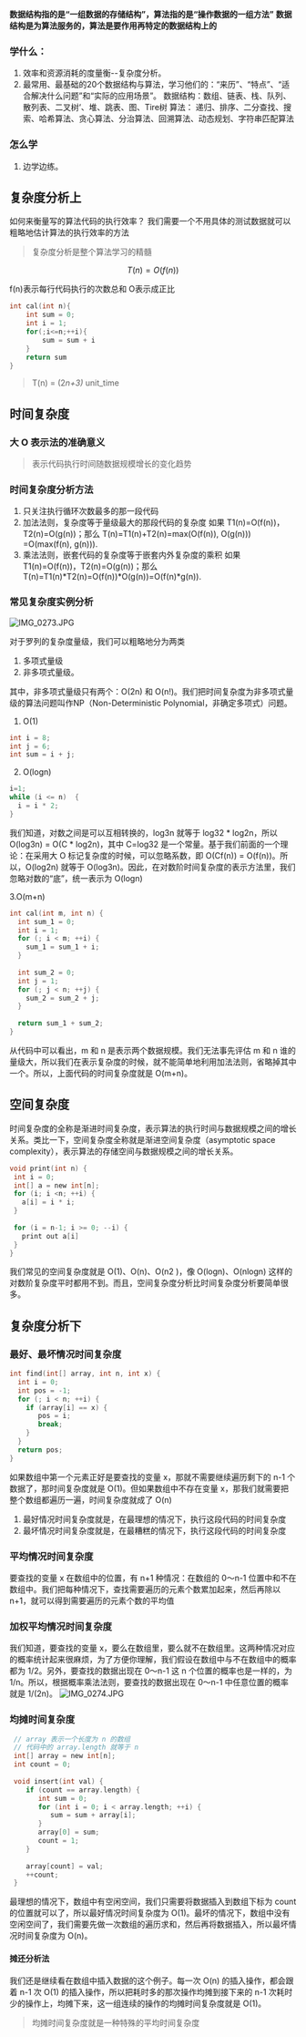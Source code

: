 **数据结构指的是“一组数据的存储结构”，算法指的是“操作数据的一组方法”**
**数据结构是为算法服务的，算法是要作用再特定的数据结构上的**

### 学什么：
1. 效率和资源消耗的度量衡--复杂度分析。
2. 最常用、最基础的20个数据结构与算法，学习他们的：“来历”、“特点”、“适合解决什么问题”和“实际的应用场景”。
数据结构：数组、链表、栈、队列、散列表、二叉树‘、堆、跳表、图、Tire树
算法： 递归、排序、二分查找、搜索、哈希算法、贪心算法、分治算法、回溯算法、动态规划、字符串匹配算法

### 怎么学
1. 边学边练。

## 复杂度分析上
如何来衡量写的算法代码的执行效率？ 我们需要一个不用具体的测试数据就可以粗略地估计算法的执行效率的方法
> 复杂度分析是整个算法学习的精髓

$$T(n) = O(f(n))$$

f(n)表示每行代码执行的次数总和 
O表示成正比

```c
int cal(int n){
    int sum = 0;
    int i = 1;
    for(;i<=n;++i){
        sum = sum + i
    }
    return sum
}
```

> T(n) = (2*n+3)* unit_time

## 时间复杂度
### 大 O 表示法的准确意义
> 表示代码执行时间随数据规模增长的变化趋势

### 时间复杂度分析方法
1. 只关注执行循环次数最多的那一段代码
2. 加法法则，复杂度等于量级最大的那段代码的复杂度
如果 T1(n)=O(f(n))，T2(n)=O(g(n))；那么 T(n)=T1(n)+T2(n)=max(O(f(n)), O(g(n))) =O(max(f(n), g(n))).
3. 乘法法则，嵌套代码的复杂度等于嵌套内外复杂度的乘积
如果 T1(n)=O(f(n))，T2(n)=O(g(n))；那么 T(n)=T1(n)*T2(n)=O(f(n))*O(g(n))=O(f(n)*g(n)).

### 常见复杂度实例分析
![IMG_0273.JPG](resources/5EC71F12C98EB623552DBBCD56E5F965.jpg)

对于罗列的复杂度量级，我们可以粗略地分为两类
1. 多项式量级
2. 非多项式量级。

其中，非多项式量级只有两个：O(2n) 和 O(n!)。我们把时间复杂度为非多项式量级的算法问题叫作NP（Non-Deterministic Polynomial，非确定多项式）问题。

1. O(1)
```C
int i = 8;
int j = 6;
int sum = i + j;
```

2. O(logn)
```C
i=1;
while (i <= n)  {
  i = i * 2;
}
```
我们知道，对数之间是可以互相转换的，log3n 就等于 log32 * log2n，所以 O(log3n) = O(C * log2n)，其中 C=log32 是一个常量。基于我们前面的一个理论：在采用大 O 标记复杂度的时候，可以忽略系数，即 O(Cf(n)) = O(f(n))。所以，O(log2n) 就等于 O(log3n)。因此，在对数阶时间复杂度的表示方法里，我们忽略对数的“底”，统一表示为 O(logn)

3.O(m+n)
```C
int cal(int m, int n) {
  int sum_1 = 0;
  int i = 1;
  for (; i < m; ++i) {
    sum_1 = sum_1 + i;
  }
 
  int sum_2 = 0;
  int j = 1;
  for (; j < n; ++j) {
    sum_2 = sum_2 + j;
  }
 
  return sum_1 + sum_2;
}
```
从代码中可以看出，m 和 n 是表示两个数据规模。我们无法事先评估 m 和 n 谁的量级大，所以我们在表示复杂度的时候，就不能简单地利用加法法则，省略掉其中一个。所以，上面代码的时间复杂度就是 O(m+n)。

## 空间复杂度
时间复杂度的全称是渐进时间复杂度，表示算法的执行时间与数据规模之间的增长关系。类比一下，空间复杂度全称就是渐进空间复杂度（asymptotic space complexity），表示算法的存储空间与数据规模之间的增长关系。
```C
void print(int n) {
 int i = 0;
 int[] a = new int[n];
 for (i; i <n; ++i) {
   a[i] = i * i;
 }
 
 for (i = n-1; i >= 0; --i) {
   print out a[i]
 }
}
```
我们常见的空间复杂度就是 O(1)、O(n)、O(n2 )，像 O(logn)、O(nlogn) 这样的对数阶复杂度平时都用不到。而且，空间复杂度分析比时间复杂度分析要简单很多。

## 复杂度分析下
### 最好、最坏情况时间复杂度
```C
int find(int[] array, int n, int x) {
  int i = 0;
  int pos = -1;
  for (; i < n; ++i) {
    if (array[i] == x) {
       pos = i;
       break;
    }
  }
  return pos;
}
```
如果数组中第一个元素正好是要查找的变量 x，那就不需要继续遍历剩下的 n-1 个数据了，那时间复杂度就是 O(1)。但如果数组中不存在变量 x，那我们就需要把整个数组都遍历一遍，时间复杂度就成了 O(n)

1. 最好情况时间复杂度就是，在最理想的情况下，执行这段代码的时间复杂度
2. 最坏情况时间复杂度就是，在最糟糕的情况下，执行这段代码的时间复杂度

### 平均情况时间复杂度
要查找的变量 x 在数组中的位置，有 n+1 种情况：在数组的 0～n-1 位置中和不在数组中。我们把每种情况下，查找需要遍历的元素个数累加起来，然后再除以 n+1，就可以得到需要遍历的元素个数的平均值

### 加权平均情况时间复杂度
我们知道，要查找的变量 x，要么在数组里，要么就不在数组里。这两种情况对应的概率统计起来很麻烦，为了方便你理解，我们假设在数组中与不在数组中的概率都为 1/2。另外，要查找的数据出现在 0～n-1 这 n 个位置的概率也是一样的，为 1/n。所以，根据概率乘法法则，要查找的数据出现在 0～n-1 中任意位置的概率就是 1/(2n)。
![IMG_0274.JPG](resources/C3A165F4F7588F7461873A9368093F6B.jpg)

### 均摊时间复杂度
```C
 // array 表示一个长度为 n 的数组
 // 代码中的 array.length 就等于 n
 int[] array = new int[n];
 int count = 0;
 
 void insert(int val) {
    if (count == array.length) {
       int sum = 0;
       for (int i = 0; i < array.length; ++i) {
          sum = sum + array[i];
       }
       array[0] = sum;
       count = 1;
    }
 
    array[count] = val;
    ++count;
 }
```
最理想的情况下，数组中有空闲空间，我们只需要将数据插入到数组下标为 count 的位置就可以了，所以最好情况时间复杂度为 O(1)。最坏的情况下，数组中没有空闲空间了，我们需要先做一次数组的遍历求和，然后再将数据插入，所以最坏情况时间复杂度为 O(n)。

#### 摊还分析法
我们还是继续看在数组中插入数据的这个例子。每一次 O(n) 的插入操作，都会跟着 n-1 次 O(1) 的插入操作，所以把耗时多的那次操作均摊到接下来的 n-1 次耗时少的操作上，均摊下来，这一组连续的操作的均摊时间复杂度就是 O(1)。
> 均摊时间复杂度就是一种特殊的平均时间复杂度